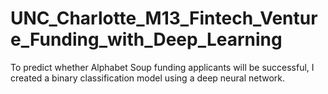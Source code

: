 # UNC_Charlotte_M13_Fintech_Venture_Funding_with_Deep_Learning
To predict whether Alphabet Soup funding applicants will be successful, I created a binary classification model using a deep neural network.
